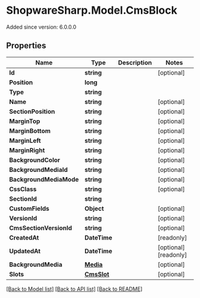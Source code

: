 # ShopwareSharp.Model.CmsBlock
Added since version: 6.0.0.0

## Properties

Name | Type | Description | Notes
------------ | ------------- | ------------- | -------------
**Id** | **string** |  | [optional] 
**Position** | **long** |  | 
**Type** | **string** |  | 
**Name** | **string** |  | [optional] 
**SectionPosition** | **string** |  | [optional] 
**MarginTop** | **string** |  | [optional] 
**MarginBottom** | **string** |  | [optional] 
**MarginLeft** | **string** |  | [optional] 
**MarginRight** | **string** |  | [optional] 
**BackgroundColor** | **string** |  | [optional] 
**BackgroundMediaId** | **string** |  | [optional] 
**BackgroundMediaMode** | **string** |  | [optional] 
**CssClass** | **string** |  | [optional] 
**SectionId** | **string** |  | 
**CustomFields** | **Object** |  | [optional] 
**VersionId** | **string** |  | [optional] 
**CmsSectionVersionId** | **string** |  | [optional] 
**CreatedAt** | **DateTime** |  | [readonly] 
**UpdatedAt** | **DateTime** |  | [optional] [readonly] 
**BackgroundMedia** | [**Media**](Media.md) |  | [optional] 
**Slots** | [**CmsSlot**](CmsSlot.md) |  | [optional] 

[[Back to Model list]](../README.md#documentation-for-models) [[Back to API list]](../README.md#documentation-for-api-endpoints) [[Back to README]](../README.md)

